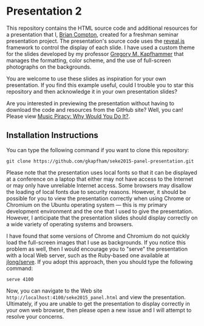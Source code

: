 # Presentation 2

This repository contains the HTML source code and additional resources for a presentation that I, [Brian Compton](http://comptonb37.github.io), created for a freshman seminar presentation project. The presentation's source code uses the
[reveal.js](https://github.com/hakimel/reveal.js/) framework to control the display of each slide.  I have used a
custom theme for the slides developed by my professor [Gregory M. Kapfhammer](http://www.cs.allegheny.edu/sites/gkapfham/) that manages the formatting, color scheme, and the use of full-screen photographs on the
backgrounds.

You are welcome to use these slides as inspiration for your own presentation. If you find this example useful, could I
trouble you to star this repository and then acknowledge it in your own presentation slides?

Are you interested in previewing the presentation without having to download the code and resources from the GitHub
site? Well, you can! Please view [Music Piracy: Why Would You Do It?](https://cdn.rawgit.com/comptonb37/fs102Spring2017-presentation2-comptonb37/bb3f893c/MPPres.html).

## Installation Instructions

You can type the following command if you want to clone this repository:

```shell
git clone https://github.com/gkapfham/seke2015-panel-presentation.git
```

Please note that the presentation uses local fonts so that it can be displayed at a conference on a laptop that either
may not have access to the Internet or may only have unreliable Internet access. Some browsers may disallow the loading
of local fonts due to security reasons. However, it should be possible for you to view the presentation correctly when
using Chrome or Chromium on the Ubuntu operating system &mdash; this is my primary development environment and the one
that I used to give the presentation. However, I anticipate that the presentation slides should display correctly on a
wide variety of operating systems and browsers.

I have found that some versions of Chrome and Chromium do not quickly load the full-screen images that I use as
backgrounds. If you notice this problem as well, then I would encourage you to "serve" the presentation with a local Web
server, such as the Ruby-based one available at [jlong/serve](https://github.com/jlong/serve). If you adopt this
approach, then you should type the following command:

```shell
serve 4100
```

Now, you can navigate to the Web site `http://localhost:4100/seke2015_panel.html` and view the presentation.  Ultimately,
if you are unable to get the presentation to display correctly in your own web browser, then please open a new issue and
I will attempt to resolve your concerns.
